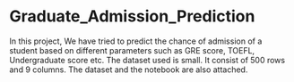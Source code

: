 # Graduate_Admission_Prediction
In this project, We have tried to predict the chance of admission of a student based on different parameters such as GRE score, TOEFL, Undergraduate score etc. The dataset used is small. It consist of 500 rows and 9 columns. The dataset and the notebook are also attached.

